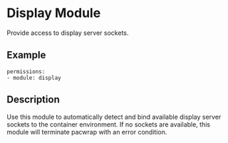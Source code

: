 # Display Module

Provide access to display server sockets.

## Example
```
permissions:
- module: display
```

## Description

Use this module to automatically detect and bind available display server sockets to the container environment.
If no sockets are available, this module will terminate pacwrap with an error condition.
